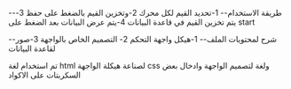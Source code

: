 --طريقة الاستخدام--
1-تحديد القيم لكل محرك 
2-وتخزين القيم بالضغط على حفظ 
3-يتم تخزين القيم في قاعدة البيانات 
4-يتم عرض البيانات بعد الضغط على start

--شرح لمحتويات الملف-- 
1-هيكل واجهة التحكم 
2- التصميم الخاص بالواجهة 
3-صور لقاعدة البيانات 

تم استخدام لغة 
html لصناعة هيكلة الواجهة 
css ولغة 
لتصميم الواجهة 
وادخال بعض السكربتات على الاكواد 
